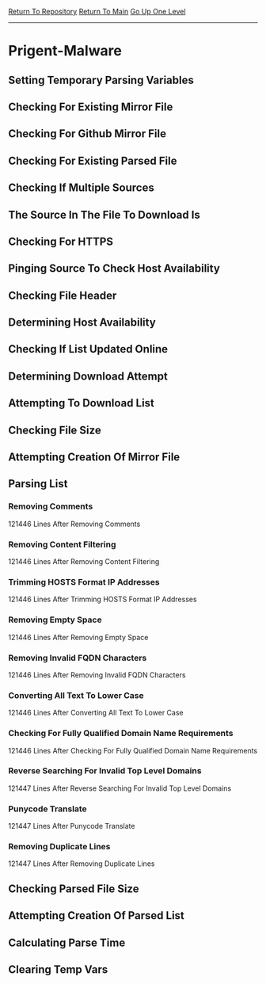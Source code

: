 [Return To Repository](https://github.com/bast69/piholeparser/)
[Return To Main](https://github.com/bast69/piholeparser/blob/master/RecentRunLogs/Mainlog.md)
[Go Up One Level](https://github.com/bast69/piholeparser/blob/master/RecentRunLogs/TopLevelScripts/30-Processing-External-Blacklists.md)
____________________________________
# Prigent-Malware
## Setting Temporary Parsing Variables
## Checking For Existing Mirror File
## Checking For Github Mirror File
## Checking For Existing Parsed File
## Checking If Multiple Sources
## The Source In The File To Download Is
## Checking For HTTPS
## Pinging Source To Check Host Availability
## Checking File Header
## Determining Host Availability
## Checking If List Updated Online
## Determining Download Attempt
## Attempting To Download List
## Checking File Size
## Attempting Creation Of Mirror File
## Parsing List
### Removing Comments
121446 Lines After Removing Comments
### Removing Content Filtering
121446 Lines After Removing Content Filtering
### Trimming HOSTS Format IP Addresses
121446 Lines After Trimming HOSTS Format IP Addresses
### Removing Empty Space
121446 Lines After Removing Empty Space
### Removing Invalid FQDN Characters
121446 Lines After Removing Invalid FQDN Characters
### Converting All Text To Lower Case
121446 Lines After Converting All Text To Lower Case
### Checking For Fully Qualified Domain Name Requirements
121446 Lines After Checking For Fully Qualified Domain Name Requirements
### Reverse Searching For Invalid Top Level Domains
121447 Lines After Reverse Searching For Invalid Top Level Domains
### Punycode Translate
121447 Lines After Punycode Translate
### Removing Duplicate Lines
121447 Lines After Removing Duplicate Lines
## Checking Parsed File Size
## Attempting Creation Of Parsed List
## Calculating Parse Time
## Clearing Temp Vars
